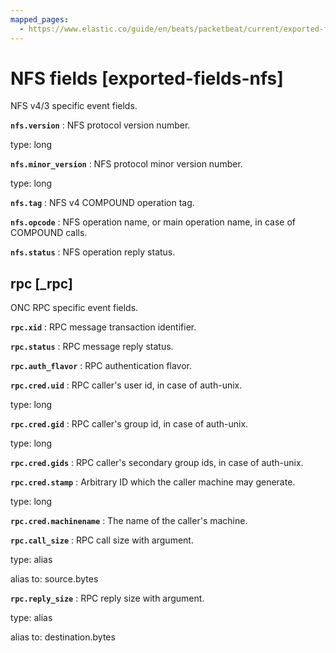 ```yaml
---
mapped_pages:
  - https://www.elastic.co/guide/en/beats/packetbeat/current/exported-fields-nfs.html
---
```


# NFS fields [exported-fields-nfs]

NFS v4/3 specific event fields.



**`nfs.version`**
:   NFS protocol version number.

type: long


**`nfs.minor_version`**
:   NFS protocol minor version number.

type: long


**`nfs.tag`**
:   NFS v4 COMPOUND operation tag.


**`nfs.opcode`**
:   NFS operation name, or main operation name, in case of COMPOUND calls.


**`nfs.status`**
:   NFS operation reply status.


## rpc [_rpc]

ONC RPC specific event fields.


**`rpc.xid`**
:   RPC message transaction identifier.


**`rpc.status`**
:   RPC message reply status.


**`rpc.auth_flavor`**
:   RPC authentication flavor.


**`rpc.cred.uid`**
:   RPC caller's user id, in case of auth-unix.

type: long


**`rpc.cred.gid`**
:   RPC caller's group id, in case of auth-unix.

type: long


**`rpc.cred.gids`**
:   RPC caller's secondary group ids, in case of auth-unix.


**`rpc.cred.stamp`**
:   Arbitrary ID which the caller machine may generate.

type: long


**`rpc.cred.machinename`**
:   The name of the caller's machine.


**`rpc.call_size`**
:   RPC call size with argument.

type: alias

alias to: source.bytes


**`rpc.reply_size`**
:   RPC reply size with argument.

type: alias

alias to: destination.bytes


